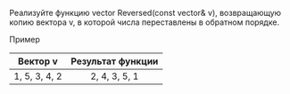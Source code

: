 Реализуйте функцию vector<int> Reversed(const vector<int>& v), возвращающую копию вектора v, в которой числа переставлены в обратном порядке.

Пример

|    Вектор v   | Результат функции |
|:-------------:|:-----------------:|
| 1, 5, 3, 4, 2 |   2, 4, 3, 5, 1   |
